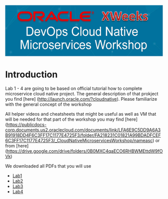 ![](../common/images/header.png)

# Introduction #

Lab 1 - 4 are going to be based on official tutorial how to complete microservice cloud native project. 
The general description of that prokject you find [here] (http://launch.oracle.com/?cloudnative). Please familiarize with the general concept of the workshop

All helper videos and cheatsheets that might be useful as well as VM that will be needed for that part of the workshop you may find [here] (https://publicdocs-corp.documents.us2.oraclecloud.com/documents/link/LFA6E9C5DD9A6A3B91918DD4F6C3FF17C1177E4725F3/folder/FA218231C01821A99BDADFCEF6C3FF17C1177E4725F3/_CloudNativeMicroservicesWorkshop/nameasc) or from [here] (https://drive.google.com/drive/folders/0B0MXC4qaECO6RHBWMEttdW9fOVk)

We downloaded all PDFs that you will use

+ [Lab1](CloudWorkshop_CloudNative_100_v1.3.pdf)
+ [Lab2](CloudWorkshop_CloudNative_200_v1.4.pdf)
+ [Lab3](CloudWorkshop_CloudNative_300_v1.4.pdf)
+ [Lab4](CloudWorkshop_CloudNative_400_v1.3.pdf)

